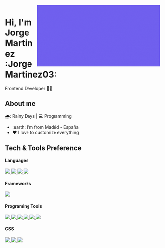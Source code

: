 <!--

**JorgeMartinez03/JorgeMartinez03** is a ✨ _special_ ✨ repository because its `README.md` (this file) appears on your GitHub profile.

Badges Provider = https://github.com/alexandresanlim/Badges4-README.md-Profile

Here are some ideas to get you started:

- 🔭 I’m currently working on ...
- 🌱 I’m currently learning ...
- 👯 I’m looking to collaborate on ...
- 🤔 I’m looking for help with ...
- 💬 Ask me about ...
- 📫 How to reach me: ...
- 😄 Pronouns: ...
- ⚡ Fun fact: ...

- 🌱 I’m currently learning Nextjs, Gatsby and SSR
-->



<a href="https://www.linkedin.com/in/jorge-martinez-aa9840228/" target="_blank" rel="noopener noreferrer">
	<img align="right" src="Linkedin.gif" width="400" height="200" alt="Click here!!!">
</a>

# Hi, I'm Jorge Martinez :JorgeMartinez03:

Frontend Developer  :man_technologist:


## About me 

🌧️: Rainy Days | :computer: Programming

- :earth: I'm from Madrid - España
- :heart: I love to customize everything
  
## Tech & Tools Preference

#### Languages
<a href="https://developer.mozilla.org/es/docs/Glossary/HTML5">
  <img src="https://img.shields.io/badge/HTML5-E34F26?style=for-the-badge&logo=html5&logoColor=white"> 
</a>
<a href="https://developer.mozilla.org/es/docs/Web/JavaScript">
  <img src="https://img.shields.io/badge/JavaScript-F7DF1E?style=for-the-badge&logo=javascript&logoColor=black">
</a>
<a href="https://developer.mozilla.org/es/docs/Web/CSS">
  <img src="https://img.shields.io/badge/CSS3-1572B6?style=for-the-badge&logo=css3&logoColor=white">
</a>
<a href="https://www.python.org/">
  <img src="https://img.shields.io/badge/Python-157782?style=for-the-badge&logo=Python&logoColor=white">
</a>

#### Frameworks
<a href="https://es.react.dev/"> 
	<img src="https://img.shields.io/badge/React-20232A?style=for-the-badge&logo=react&logoColor=61DAFB"> 
</a> 

#### Programing Tools
<a href="https://github.com/">
  <img src="https://img.shields.io/badge/GitHub-100000?style=for-the-badge&logo=github&logoColor=white"> 
</a>
<a href="https://git-scm.com/">
 <img src="https://img.shields.io/badge/Git-F05032?style=for-the-badge&logo=git&logoColor=white">
</a>
<a href="https://www.postman.com/">
  <img src="https://img.shields.io/badge/Postman-FF6C37?style=for-the-badge&logo=Postman&logoColor=white">
</a>
<a href="https://insomnia.rest/">
  <img src="https://img.shields.io/badge/Insomnia-453456?style=for-the-badge&logo=Insomnia&logoColor=white">
</a>
<a href="https://code.visualstudio.com/">
  <img src="https://img.shields.io/badge/VSCode-0078D4?style=for-the-badge&logo=visual%20studio%20code&logoColor=white">
</a>
<a href="https://www.npmjs.com/"> 
<img src="https://img.shields.io/badge/npm-CB3837?style=for-the-badge&logo=npm&logoColor=white"> 
</a> 

#### CSS
<a href="https://getbootstrap.com/">
  <img src="https://img.shields.io/badge/Bootstrap-563D7C?style=for-the-badge&logo=bootstrap&logoColor=white">
</a>
<a href="https://www.canva.com/">
  <img src="https://img.shields.io/badge/Canva-%2300C4CC.svg?&style=for-the-badge&logo=Canva&logoColor=white">
</a>
<a href="https://www.figma.com/">
	<img src="https://img.shields.io/badge/Figma-F24E1E?style=for-the-badge&logo=figma&logoColor=white">
</a> 
